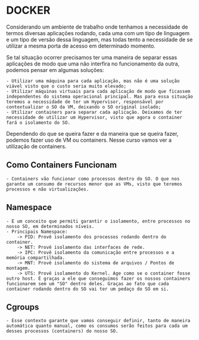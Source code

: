 # DOCKER

Considerando um ambiente de trabalho onde tenhamos a necessidade de termos diversas aplicações rodando, cada uma com um tipo de linguagem e um tipo de versão dessa linguagem, mas todas tento a necessidade de se utilizar a mesma porta de acesso em determinado momento.

Se tal situação ocorrer precisamos ter uma maneira de separar essas aplicações de modo que uma não interfira no funcionamento da outra, podemos pensar em algumas soluções:

    - Utilizar uma máquina para cada aplicação, mas não é uma solução viável visto que o custo seria muito elevado;
    - Utilizar máquinas virtuais para cada aplicação de modo que ficassem independentes do sistema operacional principal. Mas para essa situação teremos a necessidade de ter um Hypervisor, responsável por contextualizar o SO da VM, deixando o SO original isolado;
    - Utilizar containers para separar cada aplicação. Deixamos de ter necessidade de utilizar um Hypervisor, visto que agora o container fará o isolamento do SO. 

Dependendo do que se queira fazer e da maneira que se queira fazer, podemos fazer uso de VM ou containers. Nesse curso vamos ver a utilização de containers.

## Como Containers Funcionam
    - Containers vão funcionar como processos dentro do SO. O que nos garante um consumo de recursos menor que as VMs, visto que teremos processos e não virtualizações.

## Namespace
    - É um conceito que permiti garantir o isolamento, entre processos no nosso SO, em determinados níveis.
    - Principais Namespace:
        -> PID: Provê isolamento dos processos rodando dentro do container.
        -> NET: Provê isolamento das interfaces de rede.
        -> IPC: Provê isolamento da comunicação entre processos e a memória compartilhada.
        -> MNT: Provê isolamento do sistema de arquivos / Pontos de montagem.
        -> UTS: Provê isolamento do Kernel. Age como se o container fosse outro host. É graças a ele que conseguimos fazer os nossos containers funcionarem sem um "SO" dentro deles. Graças ao fato que cada container rodando dentro do SO vai ter um pedaço do SO em si.

## Cgroups
    - Esse contexto garante que vamos conseguir definir, tanto de maneira automática quanto manual, como os consumos serão feitos para cada um desses processos (containers) do nosso SO.
    